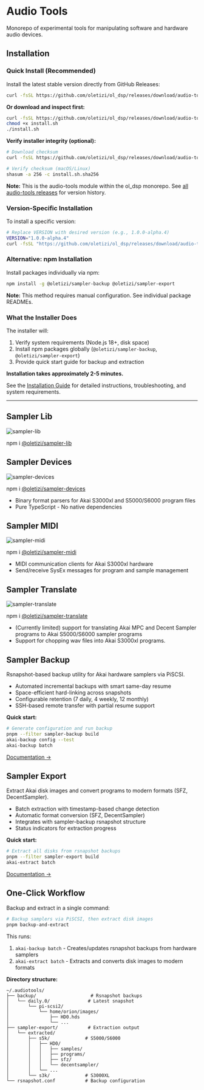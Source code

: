# Audio Tools

Monorepo of experimental tools for manipulating software and hardware audio devices.

## Installation

### Quick Install (Recommended)

Install the latest stable version directly from GitHub Releases:

```bash
curl -fsSL https://github.com/oletizi/ol_dsp/releases/download/audio-tools@1.0.0-alpha.24/install.sh | bash
```

**Or download and inspect first:**

```bash
curl -fsSL https://github.com/oletizi/ol_dsp/releases/download/audio-tools@1.0.0-alpha.24/install.sh -o install.sh
chmod +x install.sh
./install.sh
```

**Verify installer integrity (optional):**

```bash
# Download checksum
curl -fsSL https://github.com/oletizi/ol_dsp/releases/download/audio-tools@1.0.0-alpha.24/install.sh.sha256 -o install.sh.sha256

# Verify checksum (macOS/Linux)
shasum -a 256 -c install.sh.sha256
```

**Note:** This is the audio-tools module within the ol_dsp monorepo. See [all audio-tools releases](https://github.com/oletizi/ol_dsp/releases?q=audio-tools) for version history.

### Version-Specific Installation

To install a specific version:

```bash
# Replace VERSION with desired version (e.g., 1.0.0-alpha.4)
VERSION="1.0.0-alpha.4"
curl -fsSL "https://github.com/oletizi/ol_dsp/releases/download/audio-tools@${VERSION}/install.sh" | bash
```

### Alternative: npm Installation

Install packages individually via npm:

```bash
npm install -g @oletizi/sampler-backup @oletizi/sampler-export
```

**Note:** This method requires manual configuration. See individual package READMEs.

### What the Installer Does

The installer will:
1. Verify system requirements (Node.js 18+, disk space)
2. Install npm packages globally (`@oletizi/sampler-backup`, `@oletizi/sampler-export`)
3. Provide quick start guide for backup and extraction

**Installation takes approximately 2-5 minutes.**

See the [Installation Guide](./docs/1.0/INSTALLATION.md) for detailed instructions, troubleshooting, and system requirements.

---

## Sampler Lib
![sampler-lib](https://github.com/oletizi/ol_dsp/actions/workflows/sampler-lib.yml/badge.svg)

npm i [@oletizi/sampler-lib](https://www.npmjs.com/package/@oletizi/sampler-lib)

## Sampler Devices
![sampler-devices](https://github.com/oletizi/ol_dsp/actions/workflows/sampler-devices.yml/badge.svg)

npm i [@oletizi/sampler-devices](https://www.npmjs.com/package/@oletizi/sampler-devices)

* Binary format parsers for Akai S3000xl and S5000/S6000 program files
* Pure TypeScript - No native dependencies

## Sampler MIDI
![sampler-midi](https://github.com/oletizi/ol_dsp/actions/workflows/sampler-midi.yml/badge.svg)

npm i [@oletizi/sampler-midi](https://www.npmjs.com/package/@oletizi/sampler-midi)

* MIDI communication clients for Akai S3000xl hardware
* Send/receive SysEx messages for program and sample management

## Sampler Translate
![sampler-translate](https://github.com/oletizi/ol_dsp/actions/workflows/sampler-translate.yml/badge.svg)

npm i [@oletizi/sampler-translate](https://www.npmjs.com/package/@oletizi/sampler-translate)

* (Currently limited) support for translating Akai MPC and Decent Sampler programs to Akai S5000/S6000 sampler programs
* Support for chopping wav files into Akai S3000xl programs.

## Sampler Backup

Rsnapshot-based backup utility for Akai hardware samplers via PiSCSI.

* Automated incremental backups with smart same-day resume
* Space-efficient hard-linking across snapshots
* Configurable retention (7 daily, 4 weekly, 12 monthly)
* SSH-based remote transfer with partial resume support

**Quick start:**
```bash
# Generate configuration and run backup
pnpm --filter sampler-backup build
akai-backup config --test
akai-backup batch
```

[Documentation →](./sampler-backup/README.md)

## Sampler Export

Extract Akai disk images and convert programs to modern formats (SFZ, DecentSampler).

* Batch extraction with timestamp-based change detection
* Automatic format conversion (SFZ, DecentSampler)
* Integrates with sampler-backup rsnapshot structure
* Status indicators for extraction progress

**Quick start:**
```bash
# Extract all disks from rsnapshot backups
pnpm --filter sampler-export build
akai-extract batch
```

[Documentation →](./sampler-export/README.md)

## One-Click Workflow

Backup and extract in a single command:

```bash
# Backup samplers via PiSCSI, then extract disk images
pnpm backup-and-extract
```

This runs:
1. `akai-backup batch` - Creates/updates rsnapshot backups from hardware samplers
2. `akai-extract batch` - Extracts and converts disk images to modern formats

**Directory structure:**
```
~/.audiotools/
├── backup/                    # Rsnapshot backups
│   └── daily.0/              # Latest snapshot
│       └── pi-scsi2/
│           └── home/orion/images/
│               ├── HD0.hds
│               └── ...
├── sampler-export/           # Extraction output
│   └── extracted/
│       ├── s5k/             # S5000/S6000
│       │   ├── HD0/
│       │   │   ├── samples/
│       │   │   ├── programs/
│       │   │   ├── sfz/
│       │   │   └── decentsampler/
│       │   └── ...
│       └── s3k/             # S3000XL
└── rsnapshot.conf           # Backup configuration
```
